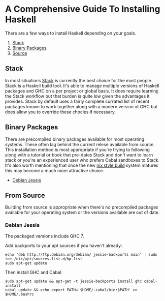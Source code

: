 # A Comprehensive Guide To Installing Haskell

There are a few ways to install Haskell depending on your goals.

  1. [Stack](#stack)
  2. [Binary Packages](#binary-packages)
  3. [Source](#from-source)

## Stack

In most situations [Stack](https://docs.haskellstack.org/en/stable/README/) is currently the best choice for the most people.  Stack is a Haskell build tool.  It's able to manage multiple versions of Haskell packages and GHC on a per project or global basis.  It does require learning the Stack workflow but that burden is quite low given the advantages it provides.  Stack by default uses a fairly complete currated list of recent packages known to work together along with a modern version of GHC but does allow you to override these chocies if necessary.

## Binary Packages

There are precompiled binary packages available for most operating systems.  These often lag behind the current relese available from source.  This installation method is most appropriate if you're trying to following along with a tutorial or book that pre-dates Stack and don't want to learn stack or you're an experienced user who prefers Cabal sandboxes to Stack.  It's also worth mentioning that once the new [nix style build](http://ezyang.com/nix-local-build.html) system matures this may become a much more attractive choice.

  * [Debian Jessie](#debian-jessie)

## From Source

Building from source is appropriate when there's no precompiled packages available for your operating system or the versions available are out of date.


### Debian Jessie

The packaged versions include GHC 7.

Add backports to your apt sources if you haven't already:

```
echo 'deb http://ftp.debian.org/debian/ jessie-backports main' | sudo tee /etc/apt/sources.list.d/bp.list
sudo apt-get update
```

Then install GHC and Cabal:

```
sudo apt-get update && apt-get -t jessie-backports install ghc cabal-install
cabal update && echo export PATH='$HOME/.cabal/bin:$PATH' >> $HOME/.bashrc
```

